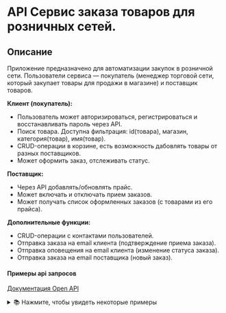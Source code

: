 
# API Сервис заказа товаров для розничных сетей.

## Описание

Приложение предназначено для автоматизации закупок в розничной сети. Пользователи сервиса — покупатель (менеджер торговой сети, который закупает товары для продажи в магазине) и поставщик товаров.

**Клиент (покупатель):**

- Пользователь может авторизироваться, регистрироваться и восстанавливать пароль через API.
- Поиск товара. Доступна фильтрация: id(товара), магазин, категория(товар), имя(товар).
- CRUD-операции в корзине, есть возможность дабовлять товары от разных поставщиков.
- Может оформить заказ, отслеживать статус. 

    
**Поставщик:**

- Через API добавлять/обновлять прайс.
- Может включать и отключать прием заказов.
- Может получать список оформленных заказов (с товарами из его прайса).

**Дополнительные функции:**
- CRUD-операции с контактами пользователей.
- Отправка заказа на email клиента (подтверждение приема заказа).
- Отправка оповещения на email клиента (изменение статуса заказа).
- Отправка заказа на email поставщика (новый заказ).



#### Примеры api запросов 

[Документация Open API](https://app.swaggerhub.com/apis/FROSTILIA/api-service_documentation/1.0.0#/api/api_v1_user_contact_create)


<details>
  <summary>📚 Нажмите, чтобы увидеть некоторые примеры</summary>
    данный раздел находится в разработке...
</details>
